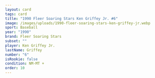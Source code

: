 ```yaml
---
layout: card
tags: card
title: "1990 Fleer Soaring Stars Ken Griffey Jr. #6"
image: /images/uploads/1990-fleer-soaring-stars-ken-griffey-jr.webp
sport: Baseball
year: "1990"
brand: Fleer Soaring Stars
subset: ""
player: Ken Griffey Jr.
lastName: Griffey
number: "6"
isRookie: false
condition: NM-MT +
order: 10
---
```

